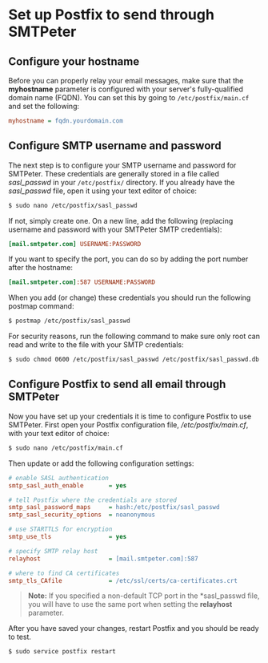 # Set up Postfix to send through SMTPeter

## Configure your hostname

Before you can properly relay your email messages, make sure that
the **myhostname** parameter is configured with your
server's fully-qualified domain name (FQDN). You can set this by
going to `/etc/postfix/main.cf` and set the following:

```ini
myhostname = fqdn.yourdomain.com
```

## Configure SMTP username and password

The next step is to configure your SMTP username and password for
SMTPeter. These credentials are generally stored in a file called
*sasl_passwd* in your `/etc/postfix/` directory. If you already have
the *sasl_passwd* file, open it using your text editor of choice:

```bash
$ sudo nano /etc/postfix/sasl_passwd
```

If not, simply create one. On a new line, add the following (replacing
username and password with your SMTPeter SMTP credentials):

```ini
[mail.smtpeter.com] USERNAME:PASSWORD
```

If you want to specify the port, you can do so by adding the port number
after the hostname:

```ini
[mail.smtpeter.com]:587 USERNAME:PASSWORD
```

When you add (or change) these credentials you should run the following
postmap command:

```bash
$ postmap /etc/postfix/sasl_passwd
```

For security reasons, run the following command to make sure
only root can read and write to the file with your SMTP credentials: 

```bash
$ sudo chmod 0600 /etc/postfix/sasl_passwd /etc/postfix/sasl_passwd.db
```

## Configure Postfix to send all email through SMTPeter

Now you have set up your credentials it is time to configure Postfix
to use SMTPeter. First open your Postfix configuration file, */etc/postfix/main.cf*, with your text editor of choice:

```bash
$ sudo nano /etc/postfix/main.cf
```

Then update or add the following configuration settings:

```ini
# enable SASL authentication
smtp_sasl_auth_enable       = yes

# tell Postfix where the credentials are stored
smtp_sasl_password_maps     = hash:/etc/postfix/sasl_passwd 
smtp_sasl_security_options  = noanonymous

# use STARTTLS for encryption
smtp_use_tls                = yes 

# specify SMTP relay host
relayhost                   = [mail.smtpeter.com]:587

# where to find CA certificates
smtp_tls_CAfile             = /etc/ssl/certs/ca-certificates.crt
```

 > **Note:** If you specified a non-default TCP port in the *sasl_passwd file, you will have
    to use the same port when setting the **relayhost** parameter.

After you have saved your changes, restart Postfix and you 
should be ready to test. 

```bash
$ sudo service postfix restart
```

<!---
### configure Postfix to only send certain emails through SMTPeter

@todo
-->

